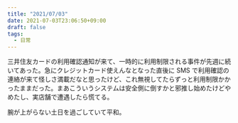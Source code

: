 ```yaml
---
title: "2021/07/03"
date: 2021-07-03T23:06:50+09:00
draft: false
tags:
  - 日常
---
```


三井住友カードの利用確認通知が来て、一時的に利用制限される事件が先週に続いてあった。急にクレジットカード使えんなとなった直後に SMS で利用確認の連絡が来て怪しさ満載だなと思ったけど、これ無視してたらずっと利用制限かかったままだった。まあこういうシステムは安全側に倒すかと邪推し始めたけどやめたし、実店舗で遭遇したら慌てる。

腕が上がらない土日を過ごしていて平和。
